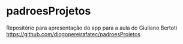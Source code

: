 # padroesProjetos
Repositório para apresentação do app para a aula do Giuliano Bertoti
https://github.com/diogopereirafatec/padroesProjetos
